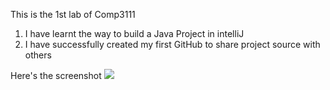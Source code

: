 This is the 1st lab of Comp3111

1. I have learnt the way to build a Java Project in intelliJ
2. I have successfully created my first GitHub to share project source with others
 
Here's the screenshot
<img src="/Users/chunyiusze/Desktop/螢幕截圖 2024-02-18 下午5.25.42.png"/>